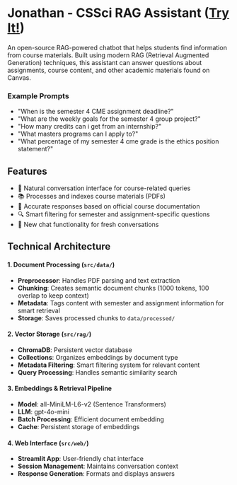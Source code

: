 # Jonathan - CSSci RAG Assistant ([Try It!](https://jonathanai.streamlit.app/))

An open-source RAG-powered chatbot that helps students find information from course materials. Built using modern RAG (Retrieval Augmented Generation) techniques, this assistant can answer questions about assignments, course content, and other academic materials found on Canvas.

### Example Prompts
- "When is the semester 4 CME assignment deadline?"
- "What are the weekly goals for the semester 4 group project?"
- "How many credits can i get from an internship?"
- "What masters programs can I apply to?"
- "What percentage of my semester 4 cme grade is the ethics position statement?"


## Features

- 🤖 Natural conversation interface for course-related queries
- 📚 Processes and indexes course materials (PDFs)
- 🎯 Accurate responses based on official course documentation
- 🔍 Smart filtering for semester and assignment-specific questions
- 🔄 New chat functionality for fresh conversations

## Technical Architecture
#### 1. Document Processing (`src/data/`)
- **Preprocessor**: Handles PDF parsing and text extraction
- **Chunking**: Creates semantic document chunks (1000 tokens, 100 overlap to keep context)
- **Metadata**: Tags content with semester and assignment information for smart retrieval
- **Storage**: Saves processed chunks to `data/processed/`

#### 2. Vector Storage (`src/rag/`)
- **ChromaDB**: Persistent vector database
- **Collections**: Organizes embeddings by document type
- **Metadata Filtering**: Smart filtering system for relevant content
- **Query Processing**: Handles semantic similarity search

#### 3. Embeddings & Retrieval Pipeline
- **Model**: all-MiniLM-L6-v2 (Sentence Transformers)
- **LLM**: gpt-4o-mini
- **Batch Processing**: Efficient document embedding
- **Cache**: Persistent storage of embeddings

#### 4. Web Interface (`src/web/`)
- **Streamlit App**: User-friendly chat interface
- **Session Management**: Maintains conversation context
- **Response Generation**: Formats and displays answers

